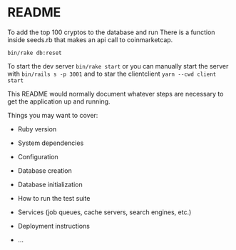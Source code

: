 # README
To add the top 100 cryptos to the database and run 
There is a function inside seeds.rb that makes an api call to coinmarketcap.
```
bin/rake db:reset
```


To start the dev server ```bin/rake start``` or you can manually start the server with ```bin/rails s -p 3001``` and  to star the clientclient ```yarn --cwd client start```



This README would normally document whatever steps are necessary to get the
application up and running.

Things you may want to cover:

* Ruby version

* System dependencies

* Configuration

* Database creation

* Database initialization

* How to run the test suite

* Services (job queues, cache servers, search engines, etc.)

* Deployment instructions

* ...
